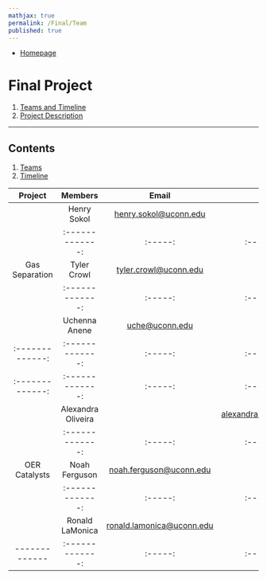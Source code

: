 ```yaml
---
mathjax: true
permalink: /Final/Team
published: true
---
```

* [Homepage](/CHEG-5395-4995/)
# Final Project #
1. [Teams and Timeline](/CHEG-5395-4995/Final/Team)
2. [Project Description](/CHEG-5395-4995/Final/Project)

____

## Contents
1. [Teams](#team)
2. [Timeline](#time)

<a name='team'></a>

| Project       | Members       | Email |    ID    |
|:-------------:|:-------------:| :-----:|:------------:|
|               | Henry Sokol   |henry.sokol@uconn.edu|hjs18001|
|               |:-------------:| :-----:|:------------:|
| Gas Separation| Tyler Crowl   |tyler.crowl@uconn.edu|tbc13004
|               |:-------------:| :-----:|:------------:|
|               | Uchenna Anene |uche@uconn.edu|uaa18001
| :-------------:|:-------------:| :-----:|:------------:|
| :-------------:|:-------------:| :-----:|:------------:|
|               | Alexandra Oliveira|   |alexandra.oliveira@uconn.edu|amo13017|
|               |:-------------:| :-----:|:------------:|
| OER Catalysts | Noah Ferguson |noah.ferguson@uconn.edu|nnf17001|
|               |:-------------:| :-----:|:------------:|
|               | Ronald LaMonica|ronald.lamonica@uconn.edu|rjl13004|
| ------------- |:-------------:| :-----:|:------------:|
